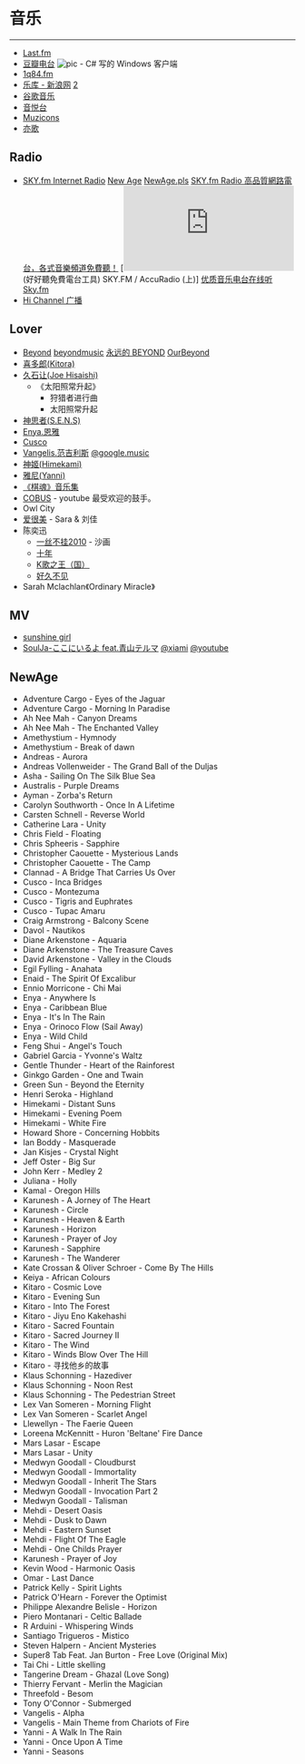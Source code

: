 
# 音乐

----

* [Last.fm](http://cn.last.fm/)
* [豆瓣电台](http://douban.fm/)
    ![pic](http://www.kfstorm.com/blog/doubanfm/) - C# 写的 Windows 客户端
* [1q84.fm](http://www.1q84.fm/)
* [乐库 - 新浪网](http://music.sina.com/) [2](http://music.sina.com.cn/)
* [谷歌音乐](http://www.google.cn/music)
* [音悦台](http://www.yinyuetai.com/)
* [Muzicons](http://www.muzicons.com/)
* [亦歌](http://1g1g.com/)

## Radio

* [SKY.fm Internet Radio](http://www.sky.fm/)
    [New Age](http://www.sky.fm/play/newage) [NewAge.pls](http://listen.sky.fm/webplayer/newage.pls)
    [SKY.fm Radio 高品質網路電台，各式音樂頻道免費聽！](http://www.freegroup.org/2009/11/free-internet-radio-skyfm/)
    [![pic](http://iapp.com.tw/topic_inside.php?id=771)(好好聽免費電台工具) SKY.FM / AccuRadio (上)]
    [优质音乐电台在线听 Sky.fm](http://bjnahan.net/sky-fm/)
* [Hi Channel 广播](http://hichannel.hinet.net/radio.html)

## Lover

* [Beyond](http://zh.wikipedia.org/zh-cn/Beyond)
    [beyondmusic](http://www.beyondmusic.net/)
    [永远的 BEYOND](http://www.lovebeyond.com/)
    [OurBeyond](http://www.ourbeyond.com/)
* [喜多郎(Kitora)](http://music.sina.com.cn/yueku/s/3141.html)
* [久石让(Joe Hisaishi)](http://music.sina.com.cn/yueku/s/10750.html)
    * 《太阳照常升起》
        * 狩猎者进行曲
        * 太阳照常升起
* [神思者(S.E.N.S)](http://music.sina.com.cn/yueku/s/26580.html)
* [Enya.恩雅](http://music.sina.com.cn/yueku/s/2230.html)
* [Cusco](http://music.sina.com.cn/yueku/s/21443.html)
* [Vangelis.范吉利斯](http://music.sina.com.cn/yueku/s/2874.html)
    [@google.music](http://www.google.cn/music/artist?id=Af08419208ceaf4ec)
* [神姬(Himekami)](http://music.sina.com.cn/yueku/s/24396.html)
* [雅尼(Yanni)](http://music.sina.com.cn/yueku/s/6968.html)
* [《棋魂》音乐集](http://www.tudou.com/playlist/id/773490)
* [COBUS](http://www.youku.com/playlist_show/id_4407606.html) - youtube 最受欢迎的鼓手。
* Owl City
* [爱很美](http://www.yinyuetai.com/video/144341) - Sara & 刘佳
* 陈奕迅
    * [ 一丝不挂2010](http://v.youku.com/v_show/id_XMTU4MDM4OTcy.html) - 沙画
    * [十年](http://v.youku.com/v_show/id_XMzM2MDQwMjI0.html)
    * [K歌之王（国）](http://v.youku.com/v_show/id_XMzM2MDI5ODA4.html)
    * [好久不见](http://v.youku.com/v_show/id_XMjE3MzkwOTAw.html)
* Sarah Mclachlan《Ordinary Miracle》

## MV

* [sunshine girl](http://v.youku.com/v_show/id_XMTgwMzUzNjQ0.html)
* [SoulJa-ここにいるよ feat.青山テルマ](http://www.tudou.com/programs/view/wjmp787_lhU/)
    [@xiami](http://www.xiami.com/song/3368090)
    [@youtube](http://www.youtube.com/watch?v=5ndRYEIQG9o)

## NewAge

* Adventure Cargo - Eyes of the Jaguar
* Adventure Cargo - Morning In Paradise
* Ah Nee Mah - Canyon Dreams
* Ah Nee Mah - The Enchanted Valley
* Amethystium - Hymnody
* Amethystium - Break of dawn
* Andreas - Aurora
* Andreas Vollenweider - The Grand Ball of the Duljas
* Asha - Sailing On The Silk Blue Sea
* Australis - Purple Dreams
* Ayman - Zorba's Return
* Carolyn Southworth - Once In A Lifetime
* Carsten Schnell - Reverse World
* Catherine Lara - Unity
* Chris Field - Floating
* Chris Spheeris - Sapphire
* Christopher Caouette - Mysterious Lands
* Christopher Caouette - The Camp
* Clannad - A Bridge That Carries Us Over
* Cusco - Inca Bridges
* Cusco - Montezuma
* Cusco - Tigris and Euphrates
* Cusco - Tupac Amaru
* Craig Armstrong - Balcony Scene
* Davol - Nautikos
* Diane Arkenstone - Aquaria
* Diane Arkenstone - The Treasure Caves
* David Arkenstone - Valley in the Clouds
* Egil Fylling - Anahata
* Enaid - The Spirit Of Excalibur
* Ennio Morricone - Chi Mai
* Enya - Anywhere Is
* Enya - Caribbean Blue
* Enya - It's In The Rain
* Enya - Orinoco Flow (Sail Away)
* Enya - Wild Child
* Feng Shui - Angel's Touch
* Gabriel Garcia - Yvonne's Waltz
* Gentle Thunder - Heart of the Rainforest
* Ginkgo Garden - One and Twain
* Green Sun - Beyond the Eternity
* Henri Seroka - Highland
* Himekami - Distant Suns
* Himekami - Evening Poem
* Himekami - White Fire
* Howard Shore - Concerning Hobbits
* Ian Boddy - Masquerade
* Jan Kisjes - Crystal Night
* Jeff Oster - Big Sur
* John Kerr - Medley 2
* Juliana - Holly
* Kamal - Oregon Hills
* Karunesh - A Jorney of The Heart
* Karunesh - Circle
* Karunesh - Heaven & Earth
* Karunesh - Horizon
* Karunesh - Prayer of Joy
* Karunesh - Sapphire
* Karunesh - The Wanderer
* Kate Crossan & Oliver Schroer - Come By The Hills
* Keiya - African Colours
* Kitaro - Cosmic Love
* Kitaro - Evening Sun
* Kitaro - Into The Forest
* Kitaro - Jiyu Eno Kakehashi
* Kitaro - Sacred Fountain
* Kitaro - Sacred Journey II
* Kitaro - The Wind
* Kitaro - Winds Blow Over The Hill
* Kitaro - 寻找他乡的故事
* Klaus Schonning - Hazediver
* Klaus Schonning - Noon Rest
* Klaus Schonning - The Pedestrian Street
* Lex Van Someren - Morning Flight
* Lex Van Someren - Scarlet Angel
* Llewellyn - The Faerie Queen
* Loreena McKennitt - Huron 'Beltane' Fire Dance
* Mars Lasar - Escape
* Mars Lasar - Unity
* Medwyn Goodall - Cloudburst
* Medwyn Goodall - Immortality
* Medwyn Goodall - Inherit The Stars
* Medwyn Goodall - Invocation Part 2
* Medwyn Goodall - Talisman
* Mehdi - Desert Oasis
* Mehdi - Dusk to Dawn
* Mehdi - Eastern Sunset
* Mehdi - Flight Of The Eagle
* Mehdi - One Childs Prayer
* Karunesh - Prayer of Joy
* Kevin Wood - Harmonic Oasis
* Omar - Last Dance
* Patrick Kelly - Spirit Lights
* Patrick O'Hearn - Forever the Optimist
* Philippe Alexandre Belisle - Horizon
* Piero Montanari - Celtic Ballade
* R Arduini - Whispering Winds
* Santiago Trigueros - Mistico
* Steven Halpern - Ancient Mysteries
* Super8 Tab Feat. Jan Burton - Free Love (Original Mix)
* Tai Chi - Little skelling
* Tangerine Dream - Ghazal (Love Song)
* Thierry Fervant - Merlin the Magician
* Threefold - Besom
* Tony O'Connor - Submerged
* Vangelis - Alpha
* Vangelis - Main Theme from Chariots of Fire
* Yanni - A Walk In The Rain
* Yanni - Once Upon A Time
* Yanni - Seasons

